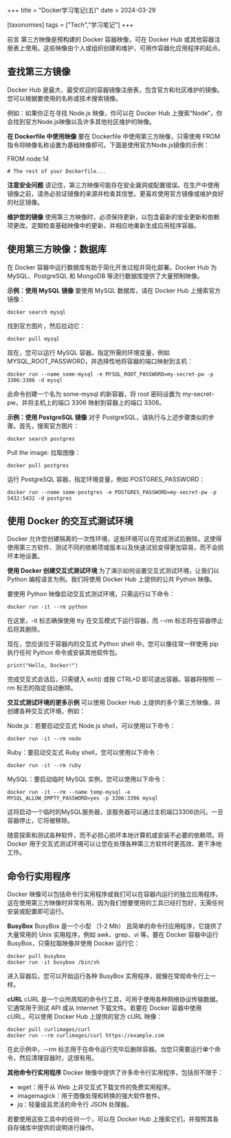 +++
title = "Docker学习笔记(五)"
date = 2024-03-29

[taxonomies]
tags = ["Tech","学习笔记"]
+++

前言 第三方映像是预构建的 Docker 容器映像，可在 Docker Hub 或其他容器注册表上使用。这些映像由个人或组织创建和维护，可用作容器化应用程序的起点。


<!-- more -->

## **查找第三方镜像**
Docker Hub 是最大、最受欢迎的容器镜像注册表，包含官方和社区维护的镜像。您可以根据要使用的名称或技术搜索镜像。

例如：如果你正在寻找 Node.js 映像，你可以在 Docker Hub 上搜索“Node”，你会找到官方Node.js映像以及许多其他社区维护的映像。

**在 Dockerfile 中使用映像**
要在 Dockerfile 中使用第三方映像，只需使用 FROM 指令将映像名称设置为基础映像即可。下面是使用官方Node.js镜像的示例：

FROM node:14
```
# The rest of your Dockerfile...
```
**注意安全问题**
请记住，第三方映像可能存在安全漏洞或配置错误。在生产中使用镜像之前，请务必验证镜像的来源并检查其信誉。更喜欢使用官方镜像或维护良好的社区镜像。

**维护您的镜像**
使用第三方映像时，必须保持更新，以包含最新的安全更新和依赖项更改。定期检查基础映像中的更新，并相应地重新生成应用程序容器。

## **使用第三方映像：数据库**
在 Docker 容器中运行数据库有助于简化开发过程并简化部署。Docker Hub 为 MySQL、PostgreSQL 和 MongoDB 等流行数据库提供了大量预制映像。

**示例：使用 MySQL 镜像**
要使用 MySQL 数据库，请在 Docker Hub 上搜索官方镜像：
```
docker search mysql
```
找到官方图片，然后拉动它：
```
docker pull mysql
```
现在，您可以运行 MySQL 容器。指定所需的环境变量，例如 MYSQL_ROOT_PASSWORD，并选择性地将容器的端口映射到主机：
```
docker run --name some-mysql -e MYSQL_ROOT_PASSWORD=my-secret-pw -p 3306:3306 -d mysql
```
此命令创建一个名为 some-mysql 的新容器，将 root 密码设置为 my-secret-pw，并将主机上的端口 3306 映射到容器上的端口 3306。

**示例：使用 PostgreSQL 镜像**
对于 PostgreSQL，请执行与上述步骤类似的步骤。首先，搜索官方图片：
```
docker search postgres
```
Pull the image: 拉取图像：
```
docker pull postgres
```
运行 PostgreSQL 容器，指定环境变量，例如 POSTGRES_PASSWORD：
```
docker run --name some-postgres -e POSTGRES_PASSWORD=my-secret-pw -p 5432:5432 -d postgres
```


## **使用 Docker 的交互式测试环境**
Docker 允许您创建隔离的一次性环境，这些环境可以在完成测试后删除。这使得使用第三方软件、测试不同的依赖项或版本以及快速试验变得更加容易，而不会损坏本地设置。

**使用 Docker 创建交互式测试环境**
为了演示如何设置交互式测试环境，让我们以 Python 编程语言为例。我们将使用 Docker Hub 上提供的公共 Python 映像。

要使用 Python 映像启动交互式测试环境，只需运行以下命令：
```
docker run -it --rm python
```
在这里，-it 标志确保使用 tty 在交互模式下运行容器，而 --rm 标志将在容器停止后将其删除。

现在，您应该位于容器内的交互式 Python shell 中。您可以像往常一样使用 pip 执行任何 Python 命令或安装其他软件包。
```
print("Hello, Docker!")
```
完成交互式会话后，只需键入 exit() 或按 CTRL+D 即可退出容器。容器将按照 --rm 标志的指定自动删除。

**交互式测试环境的更多示例**
可以使用 Docker Hub 上提供的多个第三方映像，并创建各种交互式环境，例如：

Node.js：若要启动交互式 Node.js shell，可以使用以下命令：
```
docker run -it --rm node
```
Ruby：要启动交互式 Ruby shell，您可以使用以下命令：
```
docker run -it --rm ruby
```
MySQL：要启动临时 MySQL 实例，您可以使用以下命令：
```
docker run -it --rm --name temp-mysql -e MYSQL_ALLOW_EMPTY_PASSWORD=yes -p 3306:3306 mysql
```
这将启动一个临时的MySQL服务器，该服务器可以通过主机端口3306访问。一旦容器停止，它将被移除。

随意探索和测试各种软件，而不必担心损坏本地计算机或安装不必要的依赖项。将 Docker 用于交互式测试环境可以让您在处理各种第三方软件时更高效、更干净地工作。



## **命令行实用程序**
Docker 映像可以包括命令行实用程序或我们可以在容器内运行的独立应用程序。这在使用第三方映像时非常有用，因为我们想要使用的工具已经打包好，无需任何安装或配置即可运行。

**BusyBox**
BusyBox 是一个小型 （1-2 Mb） 且简单的命令行应用程序，它提供了大量常用的 Unix 实用程序，例如 awk、grep、vi 等。要在 Docker 容器中运行 BusyBox，只需拉取映像并使用 Docker 运行它：
```
docker pull busybox
docker run -it busybox /bin/sh
```
进入容器后，您可以开始运行各种 BusyBox 实用程序，就像在常规命令行上一样。

**cURL**
cURL 是一个众所周知的命令行工具，可用于使用各种网络协议传输数据。它通常用于测试 API 或从 Internet 下载文件。若要在 Docker 容器中使用 cURL，可以使用 Docker Hub 上提供的官方 cURL 映像：
```
docker pull curlimages/curl
docker run --rm curlimages/curl https://example.com
```
在此示例中，--rm 标志用于在命令运行完毕后删除容器。当您只需要运行单个命令，然后清理容器时，这很有用。

**其他命令行实用程序**
Docker 映像中提供了许多命令行实用程序，包括但不限于：

- wget：用于从 Web 上非交互式下载文件的免费实用程序。
- imagemagick：用于图像处理和转换的强大软件套件。
- jq：轻量级且灵活的命令行 JSON 处理器。

若要使用这些工具中的任何一个，可以在 Docker Hub 上搜索它们，并按照其各自存储库中提供的说明进行操作。


